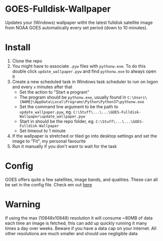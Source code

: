 # GOES-Fulldisk-Wallpaper

Updates your (Windows) wallpaper witht the latest fulldisk satellite image from NOAA GOES automatically every set period (down to 10 minutes).

# Install
1. Clone the repo
2. You might have to associate `.pyw` files with `pythonw.exe`. To do this double click `update_wallpaper.pyw` and find `pythonw.exe` to always open it
3. Create a new scheduled task in Windows task scheduler to run on logon and every `x` minutes after that
    - Set the action to "Start a program"
    - The program should be `pythonw.exe`, usually found in `C:\Users\{NAME}\AppData\Local\Programs\Python\Python37\pythonw.exe`
    - Set the command line argument to be the path to `update_wallpaper.pyw`, eg. `C:\Stuff\...\...\GOES-Fulldisk-Wallpaper\update_wallpaper.pyw`
    - Start in should be the repo folder, eg. `C:\Stuff\...\...\GOES-Fulldisk-Wallpaper`
    - Set timeout to 1 minute
4. If the wallpaper is stretched or tiled go into desktop settings and set the image to "Fit", my personal favourite
4. Run it manually if you don't want to wait for the task

# Config
GOES offers quite a few satellites, image bands, and qualities. These can all be set in the config file. Check em out [here](https://www.star.nesdis.noaa.gov/GOES/fulldisk.php?sat=G16)

# Warning
If using the max (10848x10848) resolution it will consume ~80MB of data each time an image is fetched, this can add up quickly running it many times a day over weeks. Beware if you have a data cap on your internet. All other resolutions are much smaller and should use negligible data
